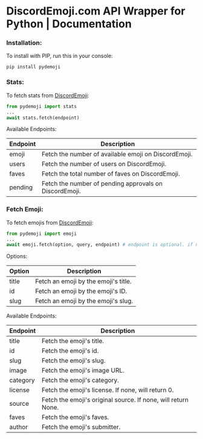 # DiscordEmoji.com API Wrapper for Python | Documentation

### Installation:
To install with PIP, run this in your console:
```
pip install pydemoji
```
### Stats:

To fetch stats from [DiscordEmoji](https://discordemoji.com):
```py
from pydemoji import stats
...
await stats.fetch(endpoint)
```
Available Endpoints:

| Endpoint | Description                                            |
|----------|--------------------------------------------------------|
| emoji    | Fetch the number of available emoji on DiscordEmoji.   |
| users    | Fetch the number of users on DiscordEmoji.             |
| faves    | Fetch the total number of faves on DiscordEmoji.       |
| pending  | Fetch the number of pending approvals on DiscordEmoji. |

### Fetch Emoji:

To fetch emojis from [DiscordEmoji](https://discordemoji.com):
```py
from pydemoji import emoji
...
await emoji.fetch(option, query, endpoint) # endpoint is optional. if not provided, will return the whole JSON response.
```
Options:

| Option | Description                          |
|--------|--------------------------------------|
| title  | Fetch an emoji by the emoji's title. |
| id     | Fetch an emoji by the emoji's ID.    |
| slug   | Fetch an emoji by the emoji's slug.  |

Available Endpoints:

| Endpoint | Description                                                   |
|----------|---------------------------------------------------------------|
| title    | Fetch the emoji's title.                                      |
| id       | Fetch the emoji's id.                                         |
| slug     | Fetch the emoji's slug.                                       |
| image    | Fetch the emoji's image URL.                                  |
| category | Fetch the emoji's category.                                   |
| license  | Fetch the emoji's license. If none, will return 0.            |
| source   | Fetch the emoji's original source. If none, will return None. |
| faves    | Fetch the emoji's faves.                                      |
| author   | Fetch the emoji's submitter.                                  |

